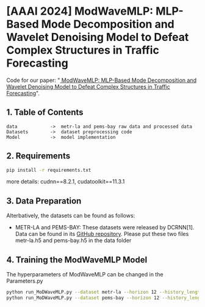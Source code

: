 # [AAAI 2024] ModWaveMLP: MLP-Based Mode Decomposition and Wavelet Denoising Model to Defeat Complex Structures in Traffic Forecasting

Code for our paper: "[ ModWaveMLP: MLP-Based Mode Decomposition and Wavelet Denoising Model to Defeat Complex Structures in Traffic Forecasting](https://github.com/Kqingzheng/ModWaveMLP/blob/master/ModWaveMLP.pdf)".



## 1. Table of Contents

```text
data            ->  metr-la and pems-bay raw data and processed data
Datasets        ->  dataset preprocessing code
Model           ->  model implementation 
```

## 2. Requirements

```bash
pip install -r requirements.txt
```
more details:
cudnn==8.2.1, 
cudatoolkit==11.3.1

## 3. Data Preparation

Alterbatively, the datasets can be found as follows:

- METR-LA and PEMS-BAY: These datasets were released by DCRNN[1]. Data can be found in its [GitHub repository](https://github.com/liyaguang/DCRNN).
Please put these two files metr-la.h5 and pems-bay.h5 in the data folder

## 4. Training the ModWaveMLP Model

The hyperparameters of ModWaveMLP can be changed in the Parameters.py

```bash
python run_MoDWaveMLP.py --dataset metr-la --horizon 12 --history_length 12
python run_MoDWaveMLP.py --dataset pems-bay --horizon 12 --history_length 12
